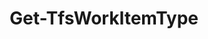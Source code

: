 ﻿---
title: Get-TfsWorkItemType
breadcrumbs: [ "WorkItem", "WorkItemType" ]
parent: "WorkItem.WorkItemType"
description: "Gets one or more Work Item Type definitions from a team project."
remarks: 
parameterSets: 
  "_All_": [  ] 
  "__AllParameterSets": 
parameters: 
inputs: 
outputs: 
notes: 
relatedLinks: 
  - text: "Online Version:" 
    uri: "https://tfscmdlets.dev/Cmdlets/WorkItem/WorkItemType/Get-TfsWorkItemType"
aliases: 
examples: 
---
